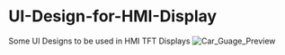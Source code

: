 # UI-Design-for-HMI-Display
Some UI Designs to be used in HMI TFT Displays 
![Car_Guage_Preview](https://github.com/user-attachments/assets/334e7faf-9d37-4573-8651-d59799ae27a7)
